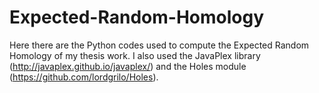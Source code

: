 Expected-Random-Homology
========================

Here there are the Python codes used to compute the Expected Random Homology of my thesis work. I also used the JavaPlex library (http://javaplex.github.io/javaplex/) and the Holes module (https://github.com/lordgrilo/Holes).
